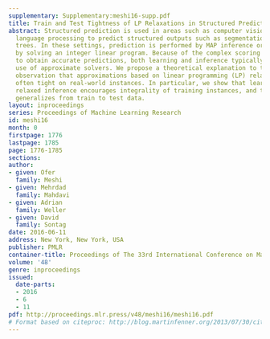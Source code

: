 ```yaml
---
supplementary: Supplementary:meshi16-supp.pdf
title: Train and Test Tightness of LP Relaxations in Structured Prediction
abstract: Structured prediction is used in areas such as computer vision and natural
  language processing to predict structured outputs such as segmentations or parse
  trees. In these settings, prediction is performed by MAP inference or, equivalently,
  by solving an integer linear program. Because of the complex scoring functions required
  to obtain accurate predictions, both learning and inference typically require the
  use of approximate solvers. We propose a theoretical explanation to the striking
  observation that approximations based on linear programming (LP) relaxations are
  often tight on real-world instances. In particular, we show that learning with LP
  relaxed inference encourages integrality of training instances, and that tightness
  generalizes from train to test data.
layout: inproceedings
series: Proceedings of Machine Learning Research
id: meshi16
month: 0
firstpage: 1776
lastpage: 1785
page: 1776-1785
sections: 
author:
- given: Ofer
  family: Meshi
- given: Mehrdad
  family: Mahdavi
- given: Adrian
  family: Weller
- given: David
  family: Sontag
date: 2016-06-11
address: New York, New York, USA
publisher: PMLR
container-title: Proceedings of The 33rd International Conference on Machine Learning
volume: '48'
genre: inproceedings
issued:
  date-parts:
  - 2016
  - 6
  - 11
pdf: http://proceedings.mlr.press/v48/meshi16/meshi16.pdf
# Format based on citeproc: http://blog.martinfenner.org/2013/07/30/citeproc-yaml-for-bibliographies/
---
```

